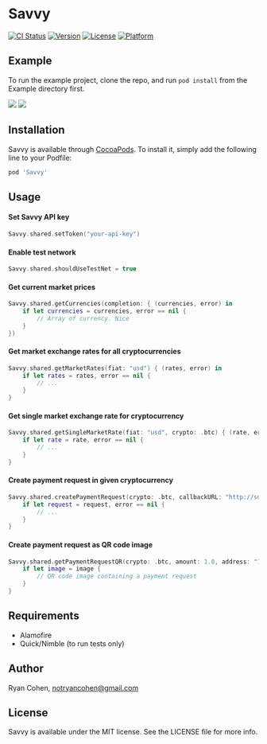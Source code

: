 # Savvy

[![CI Status](https://img.shields.io/travis/imryan/Savvy.svg?style=flat)](https://travis-ci.org/imryan/Savvy)
[![Version](https://img.shields.io/cocoapods/v/Savvy.svg?style=flat)](https://cocoapods.org/pods/Savvy)
[![License](https://img.shields.io/cocoapods/l/Savvy.svg?style=flat)](https://cocoapods.org/pods/Savvy)
[![Platform](https://img.shields.io/cocoapods/p/Savvy.svg?style=flat)](https://cocoapods.org/pods/Savvy)

## Example

To run the example project, clone the repo, and run `pod install` from the Example directory first.

![](https://i.imgur.com/ZJQGoBS.png)
![](https://i.imgur.com/iUOr9sR.png)

## Installation

Savvy is available through [CocoaPods](https://cocoapods.org). To install
it, simply add the following line to your Podfile:

```ruby
pod 'Savvy'
```

## Usage

#### Set Savvy API key
```swift
Savvy.shared.setToken("your-api-key")
```

#### Enable test network
```swift
Savvy.shared.shouldUseTestNet = true
```

#### Get current market prices
```swift
Savvy.shared.getCurrencies(completion: { (currencies, error) in
    if let currencies = currencies, error == nil {
        // Array of currency. Nice
    }
})
```

#### Get market exchange rates for all cryptocurrencies
```swift
Savvy.shared.getMarketRates(fiat: "usd") { (rates, error) in
    if let rates = rates, error == nil {
        // ...
    }
}
```

#### Get single market exchange rate for cryptocurrency
```swift
Savvy.shared.getSingleMarketRate(fiat: "usd", crypto: .btc) { (rate, error) in
    if let rate = rate, error == nil {
        // ...
    }
}
```

#### Create payment request in given cryptocurrency
```swift
Savvy.shared.createPaymentRequest(crypto: .btc, callbackURL: "http://some.site/") { (request, error) in
    if let request = request, error == nil {
        // ...
    }
}
```

#### Create payment request as QR code image
```swift
Savvy.shared.getPaymentRequestQR(crypto: .btc, amount: 1.0, address: "1F1tAaz5x1HUXrCNLbtMDqcw6o5GNn4xqX", message: "Free money", size: nil) { (image) in
    if let image = image {
        // QR code image containing a payment request
    }
}
```

## Requirements

* Alamofire
* Quick/Nimble (to run tests only)

## Author

Ryan Cohen, notryancohen@gmail.com

## License

Savvy is available under the MIT license. See the LICENSE file for more info.
